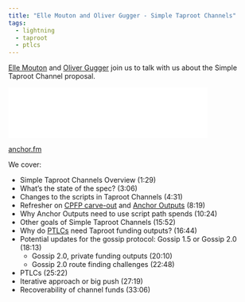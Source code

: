 ```yaml
---
title: "Elle Mouton and Oliver Gugger - Simple Taproot Channels"
tags:
  - lightning
  - taproot
  - ptlcs
---
```

[Elle Mouton](https://twitter.com/ellemouton) and [Oliver Gugger](https://twitter.com/guggero) join us to talk with us about the Simple Taproot Channel proposal.

<iframe src="todo" height="102px" width="400px" frameborder="0" scrolling="no"></iframe>

[anchor.fm](TODO)

We cover:

- Simple Taproot Channels Overview (1:29)
- What’s the state of the spec? (3:06)
- Changes to the scripts in Taproot Channels (4:31)
- Refresher on [CPFP carve-out](https://bitcoinops.org/en/topics/cpfp-carve-out/) and [Anchor Outputs](https://bitcoinops.org/en/topics/anchor-outputs/) (8:19)
- Why Anchor Outputs need to use script path spends (10:24)
- Other goals of Simple Taproot Channels (15:52)
- Why do [PTLCs](https://bitcoinops.org/en/topics/ptlc/) need Taproot funding outputs? (16:44)
- Potential updates for the gossip protocol: Gossip 1.5 or Gossip 2.0 (18:13)
    - Gossip 2.0, private funding outputs (20:10)
    - Gossip 2.0 route finding challenges (22:48)
- PTLCs (25:22)
- Iterative approach or big push (27:19)
- Recoverability of channel funds (33:06)
